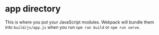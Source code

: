 # app directory

This is where you put your JavaScript modules. Webpack will bundle them into `build/js/app.js` when you run `npm run build` or `npm run serve`.
